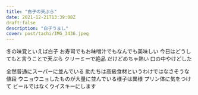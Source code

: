 ```yaml
---
title: "白子の天ぷら"
date: 2021-12-21T13:39:08Z
draft:false
description: "白子うまし"
cover: post/tachi/IMG_3436.jpeg
---
```


冬の味覚といえば白子
お寿司でもお味噌汁でもなんでも美味しい
今日はどうしてもと言うことで天ぷら
クリーミーで絶品
だけどめちゃ熱い
口の中やけどした

全然普通にスーパーに並んでいる
助たちは高級食材というわけではなさそうな値段
ウニョウニョしたものが大量に並んでいる様子は異様
プリン体に気をつけて
ビールではなくウイスキーにします
